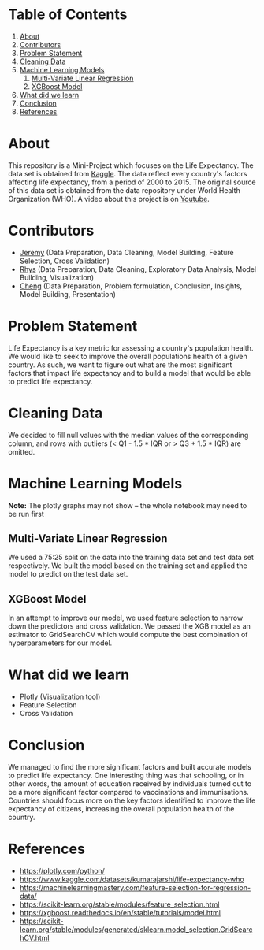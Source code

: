 
# Table of Contents

1.  [About](#org2a87731)
2.  [Contributors](#orgce798db)
3.  [Problem Statement](#org34f4af0)
4.  [Cleaning Data](#org1606021)
5.  [Machine Learning Models](#org587dfc8)
    1.  [Multi-Variate Linear Regression](#org3c3ada8)
    2.  [XGBoost Model](#org91ed319)
6.  [What did we learn](#org0433684)
7.  [Conclusion](#org0c40dee)
8.  [References](#orgd54d041)



<a id="org2a87731"></a>

# About

This repository is a Mini-Project which focuses on the Life Expectancy. The data set is obtained from [Kaggle](https://www.kaggle.com/datasets/kumarajarshi/life-expectancy-who). The data reflect every country's factors affecting life expectancy, from a period of 2000 to 2015. The original source of this data set is obtained from the data repository under World Health Organization (WHO). A video about this project is on [Youtube](https://www.youtube.com/watch?v=2V4sDu2Z7EA).  


<a id="orgce798db"></a>

# Contributors

-   [Jeremy](https://github.com/iiJoe) (Data Preparation, Data Cleaning, Model Building, Feature Selection, Cross Validation)
-   [Rhys](https://github.com/Restia-Ashdoll) (Data Preparation, Data Cleaning, Exploratory Data Analysis, Model Building, Visualization)
-   [Cheng](https://github.com/Worsl) (Data Preparation, Problem formulation, Conclusion, Insights, Model Building, Presentation)


<a id="org34f4af0"></a>

# Problem Statement

Life Expectancy is a key metric for assessing a country's population health. We would like to seek to improve the overall populations health of a given country. As such, we want to figure out what are the most significant factors that impact life expectancy and to build a model that would be able to predict life expectancy.  


<a id="org1606021"></a>

# Cleaning Data

We decided to fill null values with the median values of the corresponding column, and rows with outliers (< Q1 - 1.5 \* IQR or > Q3 + 1.5 \* IQR) are omitted.  


<a id="org587dfc8"></a>

# Machine Learning Models

**Note:** The plotly graphs may not show &#x2013; the whole notebook may need to be run first  


<a id="org3c3ada8"></a>

## Multi-Variate Linear Regression

We used a 75:25 split on the data into the training data set and test data set respectively. We built the model based on the training set and applied the model to predict on the test data set.  


<a id="org91ed319"></a>

## XGBoost Model

In an attempt to improve our model, we used feature selection to narrow down the predictors and cross validation. We passed the XGB model as an estimator to GridSearchCV which would compute the best combination of hyperparameters for our model.  


<a id="org0433684"></a>

# What did we learn

-   Plotly (Visualization tool)
-   Feature Selection
-   Cross Validation


<a id="org0c40dee"></a>

# Conclusion

We managed to find the more significant factors and built accurate models to predict life expectancy. One interesting thing was that schooling, or in other words, the amount of education received by individuals turned out to be a more significant factor compared to vaccinations and immunisations. Countries should focus more on the key factors identified to improve the life expectancy of citizens, increasing the overall population health of the country.  


<a id="orgd54d041"></a>

# References

-   <https://plotly.com/python/>
-   <https://www.kaggle.com/datasets/kumarajarshi/life-expectancy-who>
-   <https://machinelearningmastery.com/feature-selection-for-regression-data/>
-   <https://scikit-learn.org/stable/modules/feature_selection.html>
-   <https://xgboost.readthedocs.io/en/stable/tutorials/model.html>
-   <https://scikit-learn.org/stable/modules/generated/sklearn.model_selection.GridSearchCV.html>

